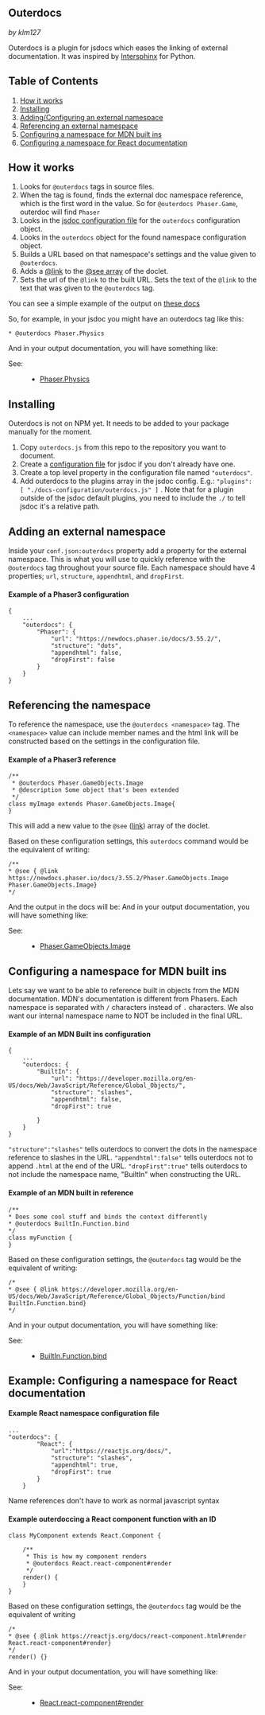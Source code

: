 ## Outerdocs

_by klm127_

Outerdocs is a plugin for jsdocs which eases the linking of external documentation. It was inspired by [Intersphinx](https://www.sphinx-doc.org/en/master/usage/extensions/intersphinx.html) for Python.

<h2 id="toc"> Table of Contents </h2>

1. [How it works](#toc1)
1. [Installing](#toc2)
1. [Adding/Configuring an external namespace](#toc3)
1. [Referencing an external namespace](#toc4)
1. [Configuring a namespace for MDN built ins](#toc5)
1. [Configuring a namespace for React documentation](#toc6)

<h2 id="toc1"> How it works</h2>

1. Looks for `@outerdocs` tags in source files.
2. When the tag is found, finds the external doc namespace reference, which is the first word in the value. So for `@outerdocs Phaser.Game`, outerdoc will find `Phaser` 
3. Looks in the [jsdoc configuration file](https://jsdoc.app/about-configuring-jsdoc.html) for the `outerdocs` configuration object.
4. Looks in the `outerdocs` object for the found namespace configuration object. 
5. Builds a URL based on that namespace's settings and the value given to `@outerdocs`.
6. Adds a [@link](https://jsdoc.app/tags-inline-link.html) to the [@see array](https://jsdoc.app/tags-see.html) of the doclet.
7. Sets the url of the `@link` to the built URL. Sets the text of the `@link` to the text that was given to the `@outerdocs` tag.

You can see a simple example of the output on [these docs](http://www.quaffingcode.com/outerdocs/)

So, for example, in your jsdoc you might have an outerdocs tag like this:
```
* @outerdocs Phaser.Physics
```
And in your output documentation, you will have something like:
<dl class="details">
 <dt class="tag-see">See:</dt>
 <dd class="tag-see">
    <ul>
     <li>
       <a href="https://newdocs.phaser.io/docs/3.55.2/Phaser.Physics">Phaser.Physics</a>
     </li>
    </ul>
 </dd>
</dl>

<h2 id="toc2">Installing</h2>

Outerdocs is not on NPM yet. It needs to be added to your package manually for the moment.

1. Copy `outerdocs.js` from this repo to the repository you want to document.
2. Create a [configuration file](https://jsdoc.app/about-configuring-jsdoc.html) for jsdoc if you don't already have one. 
3. Create a top level property in the configuration file named `"outerdocs"`.
4. Add outerdocs to the plugins array in the jsdoc config. E.g.: `"plugins": [ "./docs-configuration/outerdocs.js" ]` . Note that for a plugin outside of the jsdoc default plugins, you need to include the `./` to tell jsdoc it's a relative path.


<h2 id="toc3">Adding an external namespace</h2>

Inside your `conf.json:outerdocs` property add a property for the external namespace. This is what you will use to quickly reference with the `@outerdocs` tag throughout your source file. Each namespace should have 4 properties; `url`, `structure`, `appendhtml`, and `dropFirst`.

#### Example of a Phaser3 configuration
```
{
    ...
    "outerdocs": {
        "Phaser": {
            "url": "https://newdocs.phaser.io/docs/3.55.2/",
            "structure": "dots",
            "appendhtml": false,
            "dropFirst": false
        }
    }
}
```

<h2 id="toc4">Referencing the namespace</h2>

To reference the namespace, use the `@outerdocs <namespace>` tag. The `<namespace>` value can include member names and the html link will be constructed based on the settings in the configuration file.

#### Example of a Phaser3 reference

```
/**
 * @outerdocs Phaser.GameObjects.Image
 * @description Some object that's been extended
 */
class myImage extends Phaser.GameObjects.Image{
}
```

This will add a new value to the `@see` ([link](https://jsdoc.app/tags-see.html)) array of the doclet.

Based on these configuration settings, this `outerdocs` command would be the equivalent of writing:

```
/**
* @see { @link https://newdocs.phaser.io/docs/3.55.2/Phaser.GameObjects.Image Phaser.GameObjects.Image}
*/
```

And the output in the docs will be:
And in your output documentation, you will have something like:
<dl class="details">
 <dt class="tag-see">See:</dt>
 <dd class="tag-see">
    <ul>
     <li>
       <a href="https://newdocs.phaser.io/docs/3.55.2/Phaser.GameObjects.Image">Phaser.GameObjects.Image</a>
     </li>
    </ul>
 </dd>
</dl>


<h2 id="toc5">Configuring a namespace for MDN built ins</h2>

Lets say we want to be able to reference built in objects from the MDN documentation. MDN's documentation is different from Phasers. Each namespace is separated with `/` characters instead of `.` characters. We also want our internal namespace name to NOT be included in the final URL.

#### Example of an MDN Built ins configuration

```
{
    ...
    "outerdocs: {
        "BuiltIn": {
            "url": "https://developer.mozilla.org/en-US/docs/Web/JavaScript/Reference/Global_Objects/",
            "structure": "slashes",
            "appendhtml": false,
            "dropFirst": true

        }
    }
}
```

`"structure":"slashes"` tells outerdocs to convert the dots in the namespace reference to slashes in the URL.
`"appendhtml":false"` tells outerdocs not to append `.html` at the end of the URL.
`"dropFirst":true"` tells outerdocs to not include the namespace name, "BuiltIn" when constructing the URL.

#### Example of an MDN built in reference

```
/**
* Does some cool stuff and binds the context differently 
* @outerdocs BuiltIn.Function.bind
*/
class myFunction {
}
```

Based on these configuration settings, the `@outerdocs` tag would be the equivalent of writing:

```
/*
* @see { @link https://developer.mozilla.org/en-US/docs/Web/JavaScript/Reference/Global_Objects/Function/bind BuiltIn.Function.bind}
*/
```

And in your output documentation, you will have something like:
<dl class="details">
 <dt class="tag-see">See:</dt>
 <dd class="tag-see">
    <ul>
     <li>
       <a href="https://developer.mozilla.org/en-US/docs/Web/JavaScript/Reference/Global_Objects/Function/bind">BuiltIn.Function.bind</a>
     </li>
    </ul>
 </dd>
</dl>


<h2 id="toc6">Example: Configuring a namespace for React documentation</h2>

#### Example React namespace configuration file

```
...
"outerdocs": {
        "React": {
            "url":"https://reactjs.org/docs/",
            "structure": "slashes",
            "appendhtml": true,
            "dropFirst": true
        }
    }
```

Name references don't have to work as normal javascript syntax

#### Example outerdoccing a React component function with an ID
```
class MyComponent extends React.Component {

    /**
     * This is how my component renders
     * @outerdocs React.react-component#render
     */
    render() {
    }
}
```

Based on these configuration settings, the `@outerdocs` tag would be the equivalent of writing

```
/*
* @see { @link https://reactjs.org/docs/react-component.html#render React.react-component#render}
*/
render() {}
 ```

And in your output documentation, you will have something like:
<dl class="details">
 <dt class="tag-see">See:</dt>
 <dd class="tag-see">
    <ul>
     <li>
       <a href="https://reactjs.org/docs/react-component.html#render">React.react-component#render</a>
     </li>
    </ul>
 </dd>
</dl>
